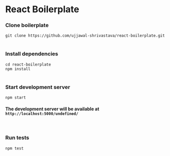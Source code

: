 # React Boilerplate

### Clone boilerplate

`git clone https://github.com/ujjawal-shrivastava/react-boilerplate.git`
<br>
<br>

### Install dependencies

`cd react-boilerplate`
<br>
`npm install`
<br>
<br>

### Start development server

`npm start`

#### The development server will be available at `http://localhost:5000/undefined/`

<br>

### Run tests

`npm test`
